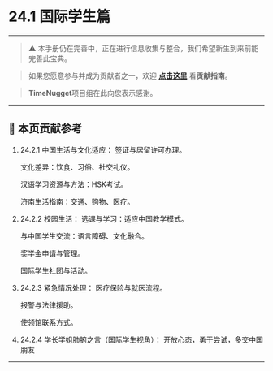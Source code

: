 # 24.1 国际学生篇

---

> ⚠️ 本手册仍在完善中，正在进行信息收集与整合，我们希望新生到来前能完善此宝典。  

> 如果您愿意参与并成为贡献者之一，欢迎 **[点击这里](/CONTRIBUTING.md)** 看**贡献指南**。

> **TimeNugget**项目组在此向您表示感谢。

---

## 📌 本页贡献参考

1. 24.2.1 中国生活与文化适应：
    签证与居留许可办理。

    文化差异：饮食、习俗、社交礼仪。

    汉语学习资源与方法：HSK考试。

    济南生活指南：交通、购物、医疗。

2. 24.2.2 校园生活：
    选课与学习：适应中国教学模式。

    与中国学生交流：语言障碍、文化融合。

    奖学金申请与管理。

    国际学生社团与活动。

3. 24.2.3 紧急情况处理：
    医疗保险与就医流程。

    报警与法律援助。

    使领馆联系方式。

4. 24.2.4 学长学姐肺腑之言（国际学生视角）： 开放心态，勇于尝试，多交中国朋友

---
